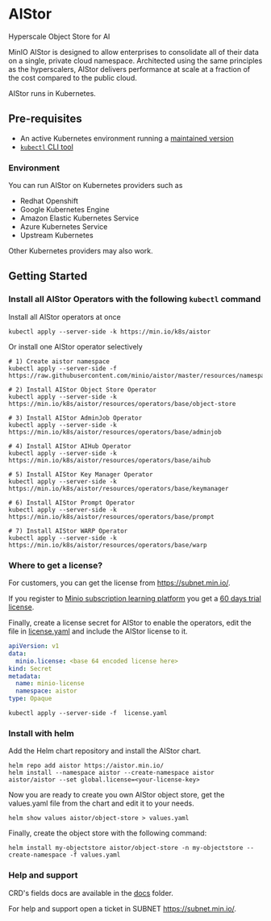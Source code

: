 # AIStor

Hyperscale Object Store for AI

MinIO AIStor is designed to allow enterprises to consolidate all of
their data on a single, private cloud namespace. Architected using
the same principles as the hyperscalers, AIStor delivers performance
at scale at a fraction of the cost compared to the public cloud.

AIStor runs in Kubernetes.

## Pre-requisites

* An active Kubernetes environment running a [maintained version](https://kubernetes.io/releases/)
* [`kubectl` CLI tool](https://kubernetes.io/docs/tasks/tools/#kubectl)

### Environment

You can run AIStor on Kubernetes providers such as

- Redhat Openshift
- Google Kubernetes Engine
- Amazon Elastic Kubernetes Service
- Azure Kubernetes Service
- Upstream Kubernetes

Other Kubernetes providers may also work.

## Getting Started

### Install all AIStor Operators with the following `kubectl` command

Install all AIStor operators at once

```shell
kubectl apply --server-side -k https://min.io/k8s/aistor
```

Or install one AIStor operator selectively

```shell
# 1) Create aistor namespace
kubectl apply --server-side -f https://raw.githubusercontent.com/minio/aistor/master/resources/namespace.yaml

# 2) Install AIStor Object Store Operator
kubectl apply --server-side -k https://min.io/k8s/aistor/resources/operators/base/object-store

# 3) Install AIStor AdminJob Operator
kubectl apply --server-side -k https://min.io/k8s/aistor/resources/operators/base/adminjob

# 4) Install AIStor AIHub Operator
kubectl apply --server-side -k https://min.io/k8s/aistor/resources/operators/base/aihub

# 5) Install AIStor Key Manager Operator
kubectl apply --server-side -k https://min.io/k8s/aistor/resources/operators/base/keymanager

# 6) Install AIStor Prompt Operator
kubectl apply --server-side -k https://min.io/k8s/aistor/resources/operators/base/prompt

# 7) Install AIStor WARP Operator
kubectl apply --server-side -k https://min.io/k8s/aistor/resources/operators/base/warp
```

### Where to get a license?

For customers, you can get the license from https://subnet.min.io/.

If you register to [Minio subscription learning platform](https://min.io/training#training-nav) you get a [60 days trial license](https://min.io/training/learningsubscription?ref=blog.min.io#subscription-trial-license).

Finally, create a license secret for AIStor to enable the operators, edit the file in [license.yaml](resources/license.yaml) and include the AIStor license to it.

```yaml
apiVersion: v1
data:
  minio.license: <base 64 encoded license here>
kind: Secret
metadata:
  name: minio-license
  namespace: aistor
type: Opaque
```

```shell
kubectl apply --server-side -f  license.yaml
```

### Install with helm

Add the Helm chart repository and install the AIStor chart.

```shell
helm repo add aistor https://aistor.min.io/
helm install --namespace aistor --create-namespace aistor aistor/aistor --set global.license=<your-license-key>
```

Now you are ready to create you own AIStor object store, get the values.yaml file from the chart and edit it to your needs.

```shell
helm show values aistor/object-store > values.yaml
```

Finally, create the object store with the following command:

```shell
helm install my-objectstore aistor/object-store -n my-objectstore --create-namespace -f values.yaml 
```

### Help and support

CRD's fields docs are available in the [docs](docs/) folder.

For help and support open a ticket in SUBNET https://subnet.min.io/.